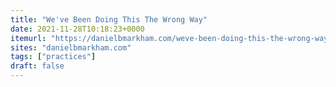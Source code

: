 ```yaml
---
title: "We've Been Doing This The Wrong Way"
date: 2021-11-28T10:18:23+0000
itemurl: "https://danielbmarkham.com/weve-been-doing-this-the-wrong-way/"
sites: "danielbmarkham.com"
tags: ["practices"]
draft: false
---
```

